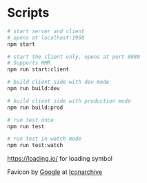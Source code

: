 
# Scripts

```sh
# start server and client
# opens at localhost:1960
npm start

# start the client only, opens at port 8080
# Supports HMR
npm run start:client

# build client side with dev mode
npm run build:dev

# build client side with production mode
npm run build:prod

# run test once
npm run test

# run test in watch mode
npm run test:watch
```

https://loading.io/ for loading symbol


Favicon by <a href="https://iconarchive.com/artist/google.html">Google</a> at <a href="https://iconarchive.com/show/noto-emoji-people-clothing-objects-icons-by-google/12163-speech-balloon-icon.html">Iconarchive</a>